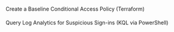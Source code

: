 

###
Create a Baseline Conditional Access Policy (Terraform)

####


Query Log Analytics for Suspicious Sign-ins (KQL via PowerShell)
